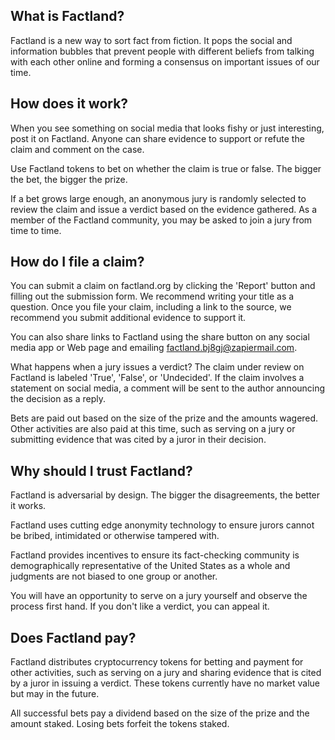 ## What is Factland?

Factland is a new way to sort fact from fiction. It pops the social and information bubbles that prevent people with different beliefs from talking with each other online and forming a consensus on important issues of our time.

## How does it work?

When you see something on social media that looks fishy or just interesting, post it on Factland. Anyone can share evidence to support or refute the claim and comment on the case.

Use Factland tokens to bet on whether the claim is true or false. The bigger the bet, the bigger the prize.

If a bet grows large enough, an anonymous jury is randomly selected to review the claim and issue a verdict based on the evidence gathered. As a member of the Factland community, you may be asked to join a jury from time to time.

## How do I file a claim?

You can submit a claim on factland.org by clicking the 'Report' button and filling out the submission form. We recommend writing your title as a question. Once you file your claim, including a link to the source, we recommend you submit additional evidence to support it.

You can also share links to Factland using the share button on any social media app or Web page and emailing  factland.bj8gj@zapiermail.com.

What happens when a jury issues a verdict?
The claim under review on Factland is labeled 'True', 'False', or 'Undecided'. If the claim involves a statement on social media, a comment will be sent to the author announcing the decision as a reply.

Bets are paid out based on the size of the prize and the amounts wagered. Other activities are also paid at this time, such as serving on a jury or submitting evidence that was cited by a juror in their decision.

## Why should I trust Factland?

Factland is adversarial by design. The bigger the disagreements, the better it works.

Factland uses cutting edge anonymity technology to ensure jurors cannot be bribed, intimidated or otherwise tampered with.

Factland provides incentives to ensure its fact-checking community is demographically representative of the United States as a whole and judgments are not biased to one group or another.

You will have an opportunity to serve on a jury yourself and observe the process first hand. If you don't like a verdict, you can appeal it.

## Does Factland pay?

Factland distributes cryptocurrency tokens for betting and payment for other activities, such as serving on a jury and sharing evidence that is cited by a juror in issuing a verdict. These tokens currently have no market value but may in the future.

All successful bets pay a dividend based on the size of the prize and the amount staked. Losing bets forfeit the tokens staked.
